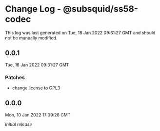 # Change Log - @subsquid/ss58-codec

This log was last generated on Tue, 18 Jan 2022 09:31:27 GMT and should not be manually modified.

## 0.0.1
Tue, 18 Jan 2022 09:31:27 GMT

### Patches

- change license to GPL3

## 0.0.0
Mon, 10 Jan 2022 17:09:28 GMT

_Initial release_

